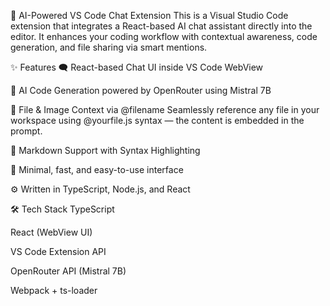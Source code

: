🧠 AI-Powered VS Code Chat Extension
This is a Visual Studio Code extension that integrates a React-based AI chat assistant directly into the editor. It enhances your coding workflow with contextual awareness, code generation, and file sharing via smart mentions.

✨ Features
🗨️ React-based Chat UI inside VS Code WebView

🧠 AI Code Generation powered by OpenRouter using Mistral 7B

📁 File & Image Context via @filename
Seamlessly reference any file in your workspace using @yourfile.js syntax — the content is embedded in the prompt.

🧾 Markdown Support with Syntax Highlighting

🎯 Minimal, fast, and easy-to-use interface

⚙️ Written in TypeScript, Node.js, and React

🛠 Tech Stack
TypeScript

React (WebView UI)

VS Code Extension API

OpenRouter API (Mistral 7B)

Webpack + ts-loader

